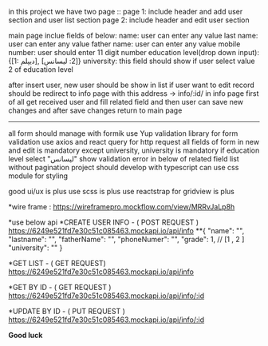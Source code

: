 in this project we have two page :: 
page 1: include header and add user section and user list section
page 2: include header and edit user section

 main page inclue fields of below:
 name: user can enter any value
 last name: user can enter any value
 father name: user can enter any value
 mobile number: user should enter 11 digit number 
 education level(drop down input): {[1: دیپلم], [2: لیسانس]}
 university: this field should show if user select value 2 of education level

after insert user, new user should be show in list
if user want to edit record should be redirect to info page with this address -> info/:id/
in info page first of all get received user and fill related field and then user can save new changes and after save changes return to main page

-----------------------------------------------------------------------------------------------------------------------------------------------------
all form should manage with formik
use Yup validation library for form validation
use axios and react query for http request
all fields of form in new and edit is mandatory except university, university is mandatory if education level select "لیسانس"
show validation error in below of related field
list without pagination
project should develop with typescript
can use css module for styling


good ui/ux is plus
use scss is plus
use reactstrap for gridview is plus



*wire frame : https://wireframepro.mockflow.com/view/MRRvJaLp8h

*use below api
  *CREATE USER INFO - ( POST REQUEST ) https://6249e521fd7e30c51c085463.mockapi.io/api/info
    **{ "name": "", "lastname": "", "fatherName": "", "phoneNumer": "", "grade": 1, // [1 , 2 ] "university": "" }

  *GET LIST - ( GET REQUEST) https://6249e521fd7e30c51c085463.mockapi.io/api/info

  *GET BY ID - ( GET REQUEST ) https://6249e521fd7e30c51c085463.mockapi.io/api/info/:id

  *UPDATE BY ID - ( PUT REQUEST ) https://6249e521fd7e30c51c085463.mockapi.io/api/info/:id
  
  
  
**Good luck**

